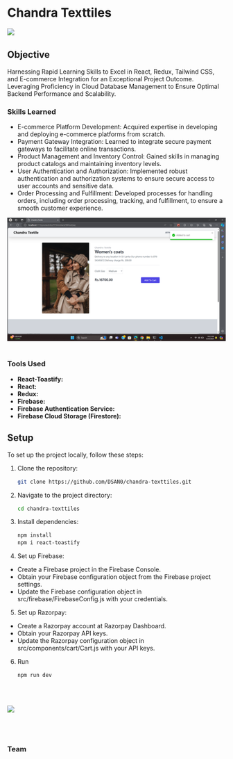 # Chandra Texttiles 

<img src="https://github.com/DSAN0/chandra-texttiles/blob/main/src/assets/a.jpg">

## Objective


Harnessing Rapid Learning Skills to Excel in React, Redux, Tailwind CSS, and E-commerce Integration for an Exceptional Project Outcome. Leveraging Proficiency in Cloud Database Management to Ensure Optimal Backend Performance and Scalability.

### Skills Learned


- E-commerce Platform Development: Acquired expertise in developing and deploying e-commerce platforms from scratch.
- Payment Gateway Integration: Learned to integrate secure payment gateways to facilitate online transactions.
- Product Management and Inventory Control: Gained skills in managing product catalogs and maintaining inventory levels.
- User Authentication and Authorization: Implemented robust authentication and authorization systems to ensure secure access to user accounts and sensitive data.
- Order Processing and Fulfillment: Developed processes for handling orders, including order processing, tracking, and fulfillment, to ensure a smooth customer experience.

<img src="https://github.com/nipun-priyanjith/chandra-texttiles/blob/main/src/assets/b.jpg">
<br><br>

### Tools Used
- <b>React-Toastify:</b>   
- <b>React:</b> 
- <b>Redux: </b>  
- <b>Firebase: </b>  
- <b>Firebase Authentication Service:</b>  
- <b>Firebase Cloud Storage (Firestore):</b> 

## Setup

To set up the project locally, follow these steps:

1. Clone the repository:

   ```bash
   git clone https://github.com/DSAN0/chandra-texttiles.git
   ```

2. Navigate to the project directory:
   
     ```bash
     cd chandra-texttiles
     ```
        
3. Install dependencies:
   
     ```bash
     npm install
     npm i react-toastify
     ```

      
4. Set up Firebase:
  - Create a Firebase project in the Firebase Console.
  - Obtain your Firebase configuration object from the Firebase project settings.
  - Update the Firebase configuration object in src/firebase/FirebaseConfig.js with your credentials.

5. Set up Razorpay:
  - Create a Razorpay account at Razorpay Dashboard.
  - Obtain your Razorpay API keys.
  - Update the Razorpay configuration object in src/components/cart/Cart.js with your API keys.


6. Run
     ```bash
     npm run dev
     ```
<br><br>

<img src="https://github.com/DSAN0/chandra-texttiles/blob/main/src/assets/c.png">


<br><br><div>
<h3>Team</h3>
<div style="width: 3px; height: 3px; border-radius: 100px; overflow: hidden; display: inline-block;">
    <img src="https://avatars.githubusercontent.com/u/90551697?v=4" style="width: 3%; height: 3%; object-fit: cover;">
    dumindu
</div>

<div style="width: 3px; height: 3px; border-radius: 50%; overflow: hidden; display: inline-block;">
    <img src="https://avatars.githubusercontent.com/u/153982024?v=4" style="width: 3%; height: 3%; object-fit: cover;">
   madawa
</div>

<div style="width: 3px; height: 3px; border-radius: 50%; overflow: hidden; display: inline-block;">
    <img src="https://avatars.githubusercontent.com/u/153920653?v=4" style="width: 3%; height: 3%; object-fit: cover;">
   kanchana
</div></div>

